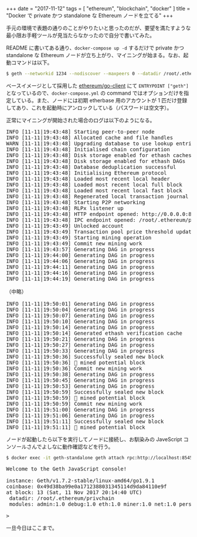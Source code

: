 +++
date = "2017-11-12"
tags = [ "ethereum", "blockchain", "docker" ]
title = "Docker で private かつ standalone な Ethereum ノードを立てる"
+++

手元の環境で表題の通りのことがやりたいと思ったのだが、要望を満たすような最小限お手軽ツールが見当たらなかったので自分で書いてみた。

<!--more-->

<div class="github-card" data-user="m0t0k1ch1" data-repo="ethereum-docker"></div>
<script src="//cdn.jsdelivr.net/github-cards/latest/widget.js"></script>

README に書いてある通り、`docker-compose up -d` するだけで private かつ standalone な Ethereum ノードが立ち上がり、マイニングが始まる。なお、起動コマンドは以下。

``` sh
$ geth --networkid 1234 --nodiscover --maxpeers 0 --datadir /root/.ethereum/privchain --mine --minerthreads 1 --etherbase 0x49d38ba99e0a1712388031345114d9da84110e9f --rpc --rpcaddr '0.0.0.0' --rpcport 8545 --rpccorsdomain '*' --rpcapi='admin,db,debug,eth,miner,net,personal,shh,txpool,web3' --unlock 0 --password /root/.ethereum/privchain/passwd
```

ベースイメージとして採用した [ethereum/go-client](https://hub.docker.com/r/ethereum/client-go) にて `ENTRYPOINT ["geth"]` となっているので、`docker-compose.yml` の command ではオプションだけを指定している。また、ノードには初期 etherbase 用のアカウントが 1 匹だけ登録してあり、これを起動時にアンロックしている（パスワードは空文字）。

正常にマイニングが開始された場合のログは以下のようになる。

<pre>
INFO [11-11|19:43:48] Starting peer-to-peer node               instance=Geth/v1.7.2-stable/linux-amd64/go1.9.1
INFO [11-11|19:43:48] Allocated cache and file handles         database=/root/.ethereum/privchain/geth/chaindata cache=128 handles=1024
WARN [11-11|19:43:48] Upgrading database to use lookup entries
INFO [11-11|19:43:48] Initialised chain configuration          config="{ChainID: 1234 Homestead: 0 DAO: <nil> DAOSupport: false EIP150: <nil> EIP155: 0 EIP158: 0 Byzantium: <nil> Engine: unknown}"
INFO [11-11|19:43:48] Disk storage enabled for ethash caches   dir=/root/.ethereum/privchain/geth/ethash count=3
INFO [11-11|19:43:48] Disk storage enabled for ethash DAGs     dir=/root/.ethash                         count=2
INFO [11-11|19:43:48] Database deduplication successful        deduped=0
INFO [11-11|19:43:48] Initialising Ethereum protocol           versions="[63 62]" network=1234
INFO [11-11|19:43:48] Loaded most recent local header          number=0 hash=c29d61…3a3864 td=131072
INFO [11-11|19:43:48] Loaded most recent local full block      number=0 hash=c29d61…3a3864 td=131072
INFO [11-11|19:43:48] Loaded most recent local fast block      number=0 hash=c29d61…3a3864 td=131072
INFO [11-11|19:43:48] Regenerated local transaction journal    transactions=0 accounts=0
INFO [11-11|19:43:48] Starting P2P networking
INFO [11-11|19:43:48] RLPx listener up                         self="enode://d81d3f613dd1028919fe846e4fcb021cb193b5e7623205f9153e003a8c19adcd6ac0ed1b44689045058cb7a5bf1af484b55fd6a422839e751885efcbbb387ba3@[::]:30303?discport=0"
INFO [11-11|19:43:48] HTTP endpoint opened: http://0.0.0.0:8545
INFO [11-11|19:43:48] IPC endpoint opened: /root/.ethereum/privchain/geth.ipc
INFO [11-11|19:43:49] Unlocked account                         address=0x49d38BA99e0a1712388031345114d9DA84110E9f
INFO [11-11|19:43:49] Transaction pool price threshold updated price=18000000000
INFO [11-11|19:43:49] Starting mining operation
INFO [11-11|19:43:49] Commit new mining work                   number=1 txs=0 uncles=0 elapsed=447.294µs
INFO [11-11|19:43:57] Generating DAG in progress               epoch=0 percentage=0 elapsed=5.880s
INFO [11-11|19:44:00] Generating DAG in progress               epoch=0 percentage=1 elapsed=9.375s
INFO [11-11|19:44:06] Generating DAG in progress               epoch=0 percentage=2 elapsed=15.057s
INFO [11-11|19:44:11] Generating DAG in progress               epoch=0 percentage=3 elapsed=19.835s
INFO [11-11|19:44:16] Generating DAG in progress               epoch=0 percentage=4 elapsed=25.091s
INFO [11-11|19:44:19] Generating DAG in progress               epoch=0 percentage=5 elapsed=28.697s

（中略）

INFO [11-11|19:50:01] Generating DAG in progress               epoch=0 percentage=95 elapsed=6m9.997s
INFO [11-11|19:50:04] Generating DAG in progress               epoch=0 percentage=96 elapsed=6m13.453s
INFO [11-11|19:50:07] Generating DAG in progress               epoch=0 percentage=97 elapsed=6m16.638s
INFO [11-11|19:50:10] Generating DAG in progress               epoch=0 percentage=98 elapsed=6m19.652s
INFO [11-11|19:50:14] Generating DAG in progress               epoch=0 percentage=99 elapsed=6m23.110s
INFO [11-11|19:50:14] Generated ethash verification cache      epoch=0 elapsed=6m23.113s
INFO [11-11|19:50:21] Generating DAG in progress               epoch=1 percentage=0  elapsed=4.922s
INFO [11-11|19:50:27] Generating DAG in progress               epoch=1 percentage=1  elapsed=11.015s
INFO [11-11|19:50:33] Generating DAG in progress               epoch=1 percentage=2  elapsed=16.916s
INFO [11-11|19:50:36] Successfully sealed new block            number=1 hash=b6e63c…15283e
INFO [11-11|19:50:36] 🔨 mined potential block                  number=1 hash=b6e63c…15283e
INFO [11-11|19:50:36] Commit new mining work                   number=2 txs=0 uncles=0 elapsed=7.560ms
INFO [11-11|19:50:38] Generating DAG in progress               epoch=1 percentage=3  elapsed=22.292s
INFO [11-11|19:50:45] Generating DAG in progress               epoch=1 percentage=4  elapsed=28.557s
INFO [11-11|19:50:53] Generating DAG in progress               epoch=1 percentage=5  elapsed=36.857s
INFO [11-11|19:50:59] Successfully sealed new block            number=2 hash=a5ae1c…667b40
INFO [11-11|19:50:59] 🔨 mined potential block                  number=2 hash=a5ae1c…667b40
INFO [11-11|19:50:59] Commit new mining work                   number=3 txs=0 uncles=0 elapsed=216.156µs
INFO [11-11|19:51:00] Generating DAG in progress               epoch=1 percentage=6  elapsed=43.786s
INFO [11-11|19:51:06] Generating DAG in progress               epoch=1 percentage=7  elapsed=50.185s
INFO [11-11|19:51:11] Successfully sealed new block            number=3 hash=323f67…b0868f
INFO [11-11|19:51:11] 🔨 mined potential block                  number=3 hash=323f67…b0868f
</pre>

ノードが起動したら以下を実行してノードに接続し、お馴染みの JaveScript コンソールさんでよしなに動作確認などを行う。

``` sh
$ docker exec -it geth-standalone geth attach rpc:http://localhost:8545
```

<pre>
Welcome to the Geth JavaScript console!

instance: Geth/v1.7.2-stable/linux-amd64/go1.9.1
coinbase: 0x49d38ba99e0a1712388031345114d9da84110e9f
at block: 13 (Sat, 11 Nov 2017 20:14:40 UTC)
 datadir: /root/.ethereum/privchain
 modules: admin:1.0 debug:1.0 eth:1.0 miner:1.0 net:1.0 personal:1.0 rpc:1.0 txpool:1.0 web3:1.0

>
</pre>

一旦今日はここまで。
